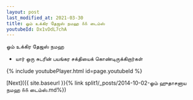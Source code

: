 ```yaml
---
layout: post
last_modified_at: 2021-03-30
title: ஓம் உக்கிர தேஜஸ் நமஹ ௧௧ டைம்ஸ்
youtubeId: Dx1vDdL7chA
---
```

 
 
 ஓம் உக்கிர தேஜஸ் நமஹ  
 
 -  யார் ஒரு சுடரின் பயங்கர சக்தியைக் கொண்டிருக்கிறார்கள் 
 
  
 
  
 
 
 
 
 
 


{% include youtubePlayer.html id=page.youtubeId %}
 
[Next]({{ site.baseurl }}{% link  split1/_posts/2014-10-02-ஓம் ஹுதாசனாய நமஹ ௧௧ டைம்ஸ்.md%})
 
